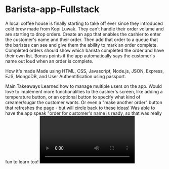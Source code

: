 # Barista-app-Fullstack
A local coffee house is finally starting to take off ever since they introduced cold brew made from Kopi Luwak. They can’t handle their order volume and are starting to drop orders. Create an app that enables the cashier to enter the customer's name and their order. Then add that order to a queue that the baristas can see and give them the ability to mark an order complete. Completed orders should show which barista completed the order and have their own list. Bonus points if the app automatically says the customer's name out loud when an order is complete.

How it's made
Made using HTML, CSS, Javascript, Node.js, JSON, Express, EJS, MongoDB, and User Authentification using passport.

Main Takeaways
Learned how to manage multiple users on the app. Would love to implement more functionalities to the cashier's screen, like adding a temperature button, or an optional button to specify what kind of creamer/sugar the customer wants. Or even a "make another order" button that refreshes the page - but will circle back to these ideas! Was able to have the app speak "order for customer's name is ready, so that was really fun to learn too!
![Project](Project.mov)
